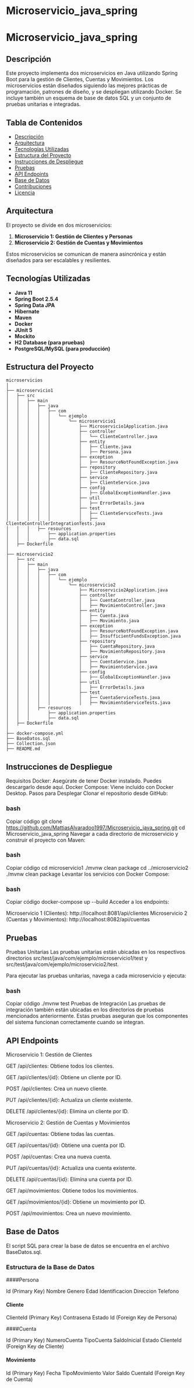 # Microservicio_java_spring

# Microservicio_java_spring

## Descripción

Este proyecto implementa dos microservicios en Java utilizando Spring Boot para la gestión de Clientes, Cuentas y Movimientos. Los microservicios están diseñados siguiendo las mejores prácticas de programación, patrones de diseño, y se despliegan utilizando Docker. Se incluye también un esquema de base de datos SQL y un conjunto de pruebas unitarias e integradas.

## Tabla de Contenidos

- [Descripción](#descripción)
- [Arquitectura](#arquitectura)
- [Tecnologías Utilizadas](#tecnologías-utilizadas)
- [Estructura del Proyecto](#estructura-del-proyecto)
- [Instrucciones de Despliegue](#instrucciones-de-despliegue)
- [Pruebas](#pruebas)
- [API Endpoints](#api-endpoints)
- [Base de Datos](#base-de-datos)
- [Contribuciones](#contribuciones)
- [Licencia](#licencia)

## Arquitectura

El proyecto se divide en dos microservicios:

1. **Microservicio 1: Gestión de Clientes y Personas**
2. **Microservicio 2: Gestión de Cuentas y Movimientos**

Estos microservicios se comunican de manera asincrónica y están diseñados para ser escalables y resilientes.

## Tecnologías Utilizadas

- **Java 11**
- **Spring Boot 2.5.4**
- **Spring Data JPA**
- **Hibernate**
- **Maven**
- **Docker**
- **JUnit 5**
- **Mockito**
- **H2 Database (para pruebas)**
- **PostgreSQL/MySQL (para producción)**

## Estructura del Proyecto

```plaintext
microservicios
│
├── microservicio1
│   ├── src
│   │   ├── main
│   │   │   ├── java
│   │   │   │   ├── com
│   │   │   │   │   └── ejemplo
│   │   │   │   │       └── microservicio1
│   │   │   │   │           ├── Microservicio1Application.java
│   │   │   │   │           ├── controller
│   │   │   │   │           │   └── ClienteController.java
│   │   │   │   │           ├── entity
│   │   │   │   │           │   ├── Cliente.java
│   │   │   │   │           │   ├── Persona.java
│   │   │   │   │           ├── exception
│   │   │   │   │           │   ├── ResourceNotFoundException.java
│   │   │   │   │           ├── repository
│   │   │   │   │           │   ├── ClienteRepository.java
│   │   │   │   │           ├── service
│   │   │   │   │           │   ├── ClienteService.java
│   │   │   │   │           ├── config
│   │   │   │   │           │   ├── GlobalExceptionHandler.java
│   │   │   │   │           ├── util
│   │   │   │   │           │   ├── ErrorDetails.java
│   │   │   │   │           ├── test
│   │   │   │   │           │   ├── ClienteServiceTests.java
│   │   │   │   │           │   ├── ClienteControllerIntegrationTests.java
│   │   │   ├── resources
│   │   │       ├── application.properties
│   │   │       ├── data.sql
│   ├── Dockerfile
│
├── microservicio2
│   ├── src
│   │   ├── main
│   │   │   ├── java
│   │   │   │   ├── com
│   │   │   │   │   └── ejemplo
│   │   │   │   │       └── microservicio2
│   │   │   │   │           ├── Microservicio2Application.java
│   │   │   │   │           ├── controller
│   │   │   │   │           │   ├── CuentaController.java
│   │   │   │   │           │   ├── MovimientoController.java
│   │   │   │   │           ├── entity
│   │   │   │   │           │   ├── Cuenta.java
│   │   │   │   │           │   ├── Movimiento.java
│   │   │   │   │           ├── exception
│   │   │   │   │           │   ├── ResourceNotFoundException.java
│   │   │   │   │           │   ├── InsufficientFundsException.java
│   │   │   │   │           ├── repository
│   │   │   │   │           │   ├── CuentaRepository.java
│   │   │   │   │           │   ├── MovimientoRepository.java
│   │   │   │   │           ├── service
│   │   │   │   │           │   ├── CuentaService.java
│   │   │   │   │           │   ├── MovimientoService.java
│   │   │   │   │           ├── config
│   │   │   │   │           │   ├── GlobalExceptionHandler.java
│   │   │   │   │           ├── util
│   │   │   │   │           │   ├── ErrorDetails.java
│   │   │   │   │           ├── test
│   │   │   │   │           │   ├── CuentaServiceTests.java
│   │   │   │   │           │   ├── MovimientoServiceTests.java
│   │   │   ├── resources
│   │   │       ├── application.properties
│   │   │       ├── data.sql
│   ├── Dockerfile
│
├── docker-compose.yml
├── BaseDatos.sql
├── Collection.json
├── README.md
```

## Instrucciones de Despliegue
Requisitos
Docker: Asegúrate de tener Docker instalado. Puedes descargarlo desde aquí.
Docker Compose: Viene incluido con Docker Desktop.
Pasos para Desplegar
Clonar el repositorio desde GitHub:

### bash
Copiar código
git clone https://github.com/MattiasAlvaradoo1997/Microservicio_java_spring.git
cd Microservicio_java_spring
Navegar a cada directorio de microservicio y construir el proyecto con Maven:

### bash
Copiar código
cd microservicio1
./mvnw clean package
cd ../microservicio2
./mvnw clean package
Levantar los servicios con Docker Compose:

### bash
Copiar código
docker-compose up --build
Acceder a los endpoints:

Microservicio 1 (Clientes): http://localhost:8081/api/clientes
Microservicio 2 (Cuentas y Movimientos): http://localhost:8082/api/cuentas


## Pruebas
Pruebas Unitarias
Las pruebas unitarias están ubicadas en los respectivos directorios src/test/java/com/ejemplo/microservicio1/test y src/test/java/com/ejemplo/microservicio2/test.

Para ejecutar las pruebas unitarias, navega a cada microservicio y ejecuta:

### bash
Copiar código
./mvnw test
Pruebas de Integración
Las pruebas de integración también están ubicadas en los directorios de pruebas mencionados anteriormente. Estas pruebas aseguran que los componentes del sistema funcionan correctamente cuando se integran.

## API Endpoints
Microservicio 1: Gestión de Clientes

GET /api/clientes: Obtiene todos los clientes.

GET /api/clientes/{id}: Obtiene un cliente por ID.

POST /api/clientes: Crea un nuevo cliente.

PUT /api/clientes/{id}: Actualiza un cliente existente.

DELETE /api/clientes/{id}: Elimina un cliente por ID.

Microservicio 2: Gestión de Cuentas y Movimientos

GET /api/cuentas: Obtiene todas las cuentas.

GET /api/cuentas/{id}: Obtiene una cuenta por ID.

POST /api/cuentas: Crea una nueva cuenta.

PUT /api/cuentas/{id}: Actualiza una cuenta existente.

DELETE /api/cuentas/{id}: Elimina una cuenta por ID.

GET /api/movimientos: Obtiene todos los movimientos.

GET /api/movimientos/{id}: Obtiene un movimiento por ID.

POST /api/movimientos: Crea un nuevo movimiento.

## Base de Datos
El script SQL para crear la base de datos se encuentra en el archivo BaseDatos.sql.

### Estructura de la Base de Datos
####Persona

Id (Primary Key)
Nombre
Genero
Edad
Identificacion
Direccion
Telefono


#### Cliente

ClienteId (Primary Key)
Contrasena
Estado
Id (Foreign Key de Persona)

####Cuenta

Id (Primary Key)
NumeroCuenta
TipoCuenta
SaldoInicial
Estado
ClienteId (Foreign Key de Cliente)

#### Movimiento

Id (Primary Key)
Fecha
TipoMovimiento
Valor
Saldo
CuentaId (Foreign Key de Cuenta)
